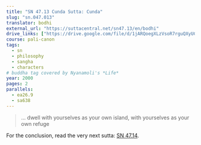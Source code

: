 ```yaml
---
title: "SN 47.13 Cunda Sutta: Cunda"
slug: "sn.047.013"
translator: bodhi
external_url: "https://suttacentral.net/sn47.13/en/bodhi"
drive_links: ["https://drive.google.com/file/d/1jARQoegXLzVsoR7rguQXyUC0D_wLFpv_/view?usp=drivesdk"]
course: pali-canon
tags:
  - sn
  - philosophy
  - sangha
  - characters
# buddha tag covered by Nyanamoli's *Life*
year: 2000
pages: 2
parallels:
  - ea26.9
  - sa638
---
```


> … dwell with yourselves as your own island, with yourselves as your own refuge

For the conclusion, read the very next sutta: [SN 47.14](/content/canon/sn47.14).
